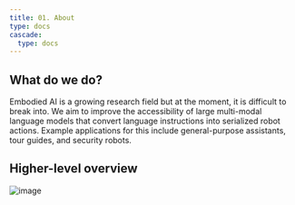```yaml
---
title: 01. About
type: docs
cascade:
  type: docs
---
```


## What do we do?
Embodied AI is a growing research field but at the moment, it is difficult to break into. We aim to improve the accessibility of large multi-modal language models that convert language instructions into serialized robot actions. Example applications for this include general-purpose assistants, tour guides, and security robots.


## Higher-level overview

![image](https://github.com/user-attachments/assets/cfe77f10-c17b-4a81-b554-56e7effda855)
